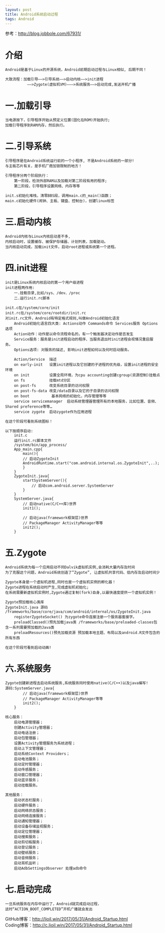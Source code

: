 ```yaml
---
layout: post
title: Android系统启动过程
tags: Android
---
```

参考：http://blog.jobbole.com/67931/

# 介绍
	Android是基于Linux的开源系统，Android前期启动过程与Linux相似, 后期不同！
	
	大致流程：加载引导——>引导系统——>启动内核——>init进程
	          ——>Zygote(虚拟机VM)———>系统服务——>启动完成,发送开机广播

# 一.加载引导
	当电源按下，引导程序开始从预定义位置(固化在ROM)开始执行;
	加载引导程序到RAM内存，然后执行。

# 二.引导系统
	引导程序是在Android系统运行前的一个小程序, 不是Android系统的一部分!
	与主板芯片有关，是手机厂商加锁限制的地方！

	引导程序分两个阶段执行：
		第一阶段，检测外部RAM以及加载对第二阶段有用的程序;
		第二阶段，引导程序设置网络、内存等等
		
	init.s初始化堆栈，清零BBS段，调用main.c的_main()函数；
	main.c初始化硬件(闹钟、主板、键盘、控制台)，创建linux标签

# 三.启动内核	
	Android内核与Linux内核启动差不多,
	内核启动时，设置缓存、被保护存储器、计划列表，加载驱动。
	当内核启动完成，加载init文件，启动root进程或系统第一个进程。

# 四.init进程
	init是Linux系统内核启动的第一个用户级进程
	init进程两作用:
		一.挂载目录,比如/sys、/dev、/proc
		二.运行init.rc脚本

	init.c在/system/core/init
	init.rc在/system/core/rootdir/init.rc
	对init.rc文件，Android有特定格式规则,叫做Android初始化语言
		Android初始化语言四大类: Actions动作 Commands命令 Services服务 Options选项	
		Action动作：动作是以命令流程命名的，有一个触发器决定动作是否发生
		Service服务：服务是init进程启动的程序、当服务退出时init进程会视情况重启服务。
		Options选项: 对服务的描述, 影响init进程如何以及何时启动服务。
		
		Action/Service	描述
		on early-init	设置init进程以及它创建的子进程的优先级，设置init进程的安全环境
		on init	        设置全局环境，为cpu accounting创建cgroup(资源控制)挂载点
		on fs           挂载mtd分区
		on post-fs      改变系统目录的访问权限
		on post-fs-data	改变/data目录以及它的子目录的访问权限
		on boot          基本网络的初始化，内存管理等等
		service servicemanager	启动系统管理器管理所有的本地服务，比如位置、音频、Shared preference等等…
		service zygote	启动zygote作为应用进程
	
	在这个阶段可看到系统图标！
	
	以下按顺序启动:
		init.c
		运行init.rc脚本文件
		/system/bin/app_process/
		App_main.cpp{
			main(){
			// 启动ZygoteInit
			AndroidRuntime.start("com.android.internal.os.ZygoteInit",..);
			}
		}
		ZygoteInit.java{
			startSystemServer(){
				// 启动com.android.server.SystemServer			
			}
		}
		SystemServer.java{
			// 启动native(C/C++库)世界
			init1();
			
			// 启动java(framework框架层)世界 
			// PackageManager ActivityManager等等
			init2();
		}	

# 五.Zygote
	Android系统为每一个应用启动不同Dalvik虚拟机实例,会消耗大量内存及时间
	为了克服这个问题，Android系统创造了”Zygote”, 让虚拟机共享代码、低内存及启动时间少
	
	Zygote本身是一个虚拟机进程,同时也是一个虚拟机实例的孵化器！
	Zygote进程在系统启动时产生,完成虚拟机初始化;
	在系统需要新虚拟机实例时,Zygote通过复制(fork)自身,以最快速度提供一个虚拟机实例！
	
	Zygote预加载核心类库		
	ZygoteInit.java 源码 /frameworks/base/core/java/com/android/internal/os/ZygoteInit.java
		registerZygoteSocket() 为zygote命令连接注册一个服务器套接字。
		preloadClassed()预先加载java类 /frameworks/base/preloaded-classes包含一系列需要预加载的Java类		
		preloadResources()预先加载资源 预加载本地主题、布局以及android.R文件包含的所有东西
	
	在这个阶段可看到启动动画!

# 六.系统服务
	Zygote创建新进程去启动系统服务,系统服务同时使用native(C/C++)以及java编写!	
	源码:SystemServer.java{			
			// 启动java(framework框架层)世界 
			// PackageManager ActivityManager等等
			init2();
		}

	核心服务：
		启动电源管理器；
		创建Activity管理器；
		启动电话注册；
		启动包管理器；
		设置Activity管理服务为系统进程；
		启动上下文管理器；
		启动系统Context Providers；
		启动电池服务；
		启动定时管理器；
		启动传感服务；
		启动窗口管理器；
		启动蓝牙服务；
		启动挂载服务。
	
	其他服务：
		启动状态栏服务；
		启动硬件服务；
		启动网络状态服务；
		启动网络连接服务；
		启动通知管理器；
		启动设备存储监视服务；
		启动定位管理器；
		启动搜索服务；
		启动剪切板服务；
		启动登记服务；
		启动壁纸服务；
		启动音频服务；
		启动耳机监听；
		启动AdbSettingsObserver 处理adb命令

# 七.启动完成
	一旦系统服务在内存中运行了，Android就完成启动过程，
	这时“ACTION_BOOT_COMPLETED”开机广播就会发出
		
GitHub博客：http://lioil.win/2017/05/31/Android_Startup.html  
Coding博客：http://c.lioil.win/2017/05/31/Android_Startup.html